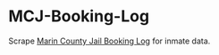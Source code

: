 # MCJ-Booking-Log

Scrape [Marin County Jail Booking Log](http://apps.marincounty.org/BookingLog)
for inmate data.

